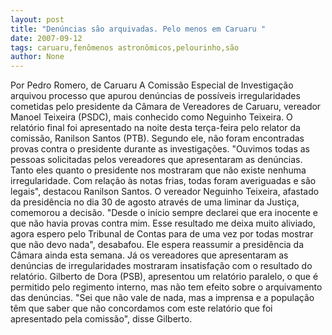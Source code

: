```yaml
---
layout: post
title: "Denúncias são arquivadas. Pelo menos em Caruaru "
date: 2007-09-12
tags: caruaru,fenômenos astronômicos,pelourinho,são
author: None
---
```

Por Pedro Romero, de Caruaru 
A Comiss&atilde;o Especial de Investiga&ccedil;&atilde;o arquivou processo que apurou den&uacute;ncias de poss&iacute;veis irregularidades cometidas pelo presidente da C&acirc;mara de Vereadores de Caruaru, vereador Manoel Teixeira (PSDC), mais conhecido como Neguinho Teixeira. 
O relat&oacute;rio final foi apresentado na noite desta ter&ccedil;a-feira pelo relator da comiss&atilde;o, Ranilson Santos (PTB). Segundo ele, n&atilde;o foram encontradas provas contra o presidente durante as investiga&ccedil;&otilde;es. &quot;Ouvimos todas as pessoas solicitadas pelos vereadores que apresentaram as den&uacute;ncias. Tanto eles quanto o presidente nos mostraram que n&atilde;o existe nenhuma irregularidade. Com rela&ccedil;&atilde;o &agrave;s notas frias, todas foram averiguadas e s&atilde;o legais&quot;, destacou Ranilson Santos. 
O vereador Neguinho Teixeira, afastado da presid&ecirc;ncia no dia 30 de agosto atrav&eacute;s de uma liminar da Justi&ccedil;a, comemorou a decis&atilde;o. &quot;Desde o in&iacute;cio sempre declarei que era inocente e que n&atilde;o havia provas contra mim. Esse resultado me deixa muito aliviado, agora espero pelo Tribunal de Contas para de uma vez por todas mostrar que n&atilde;o devo nada&quot;, desabafou. 
Ele espera reassumir a presid&ecirc;ncia da C&acirc;mara ainda esta semana. J&aacute; os vereadores que apresentaram as den&uacute;ncias de irregularidades mostraram insatisfa&ccedil;&atilde;o com o resultado do relat&oacute;rio. Gilberto de Dora (PSB), apresentou um relat&oacute;rio paralelo, o que &eacute; permitido pelo regimento interno, mas n&atilde;o tem efeito sobre o arquivamento das den&uacute;ncias. &quot;Sei que n&atilde;o vale de nada, mas a imprensa e a popula&ccedil;&atilde;o t&ecirc;m que saber que n&atilde;o concordamos com este relat&oacute;rio que foi apresentado pela comiss&atilde;o&quot;, disse Gilberto.  